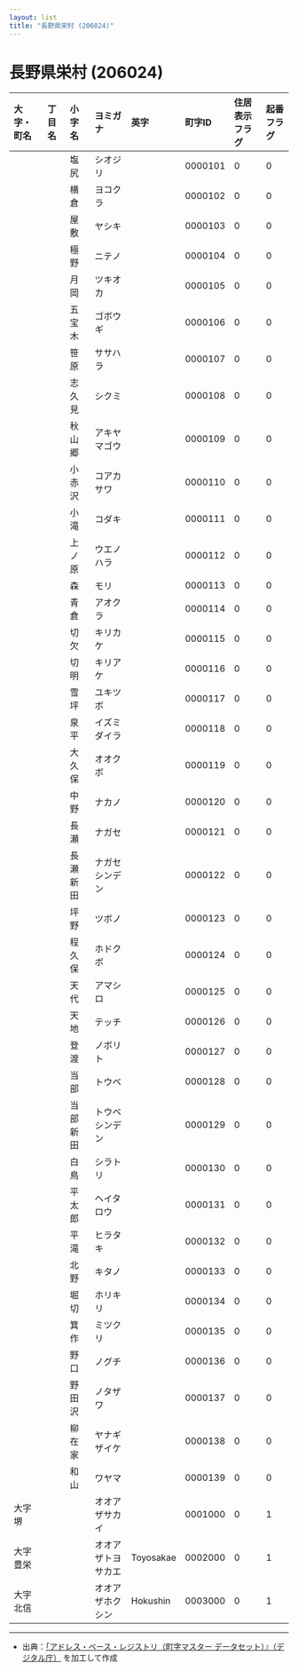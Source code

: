```yaml
---
layout: list
title: "長野県栄村 (206024)"
---
```


# 長野県栄村 (206024)

| 大字・町名 | 丁目名 | 小字名 | ヨミガナ | 英字 | 町字ID | 住居表示フラグ | 起番フラグ |
|:---|:---|:---|:---|:---|:---|:---|:---|
|  |  | 塩尻 |   シオジリ |  | 0000101 | 0 | 0 |
|  |  | 横倉 |   ヨコクラ |  | 0000102 | 0 | 0 |
|  |  | 屋敷 |   ヤシキ |  | 0000103 | 0 | 0 |
|  |  | 極野 |   ニテノ |  | 0000104 | 0 | 0 |
|  |  | 月岡 |   ツキオカ |  | 0000105 | 0 | 0 |
|  |  | 五宝木 |   ゴボウギ |  | 0000106 | 0 | 0 |
|  |  | 笹原 |   ササハラ |  | 0000107 | 0 | 0 |
|  |  | 志久見 |   シクミ |  | 0000108 | 0 | 0 |
|  |  | 秋山郷 |   アキヤマゴウ |  | 0000109 | 0 | 0 |
|  |  | 小赤沢 |   コアカサワ |  | 0000110 | 0 | 0 |
|  |  | 小滝 |   コダキ |  | 0000111 | 0 | 0 |
|  |  | 上ノ原 |   ウエノハラ |  | 0000112 | 0 | 0 |
|  |  | 森 |   モリ |  | 0000113 | 0 | 0 |
|  |  | 青倉 |   アオクラ |  | 0000114 | 0 | 0 |
|  |  | 切欠 |   キリカケ |  | 0000115 | 0 | 0 |
|  |  | 切明 |   キリアケ |  | 0000116 | 0 | 0 |
|  |  | 雪坪 |   ユキツボ |  | 0000117 | 0 | 0 |
|  |  | 泉平 |   イズミダイラ |  | 0000118 | 0 | 0 |
|  |  | 大久保 |   オオクボ |  | 0000119 | 0 | 0 |
|  |  | 中野 |   ナカノ |  | 0000120 | 0 | 0 |
|  |  | 長瀬 |   ナガセ |  | 0000121 | 0 | 0 |
|  |  | 長瀬新田 |   ナガセシンデン |  | 0000122 | 0 | 0 |
|  |  | 坪野 |   ツボノ |  | 0000123 | 0 | 0 |
|  |  | 程久保 |   ホドクボ |  | 0000124 | 0 | 0 |
|  |  | 天代 |   アマシロ |  | 0000125 | 0 | 0 |
|  |  | 天地 |   テッチ |  | 0000126 | 0 | 0 |
|  |  | 登渡 |   ノボリト |  | 0000127 | 0 | 0 |
|  |  | 当部 |   トウベ |  | 0000128 | 0 | 0 |
|  |  | 当部新田 |   トウベシンデン |  | 0000129 | 0 | 0 |
|  |  | 白鳥 |   シラトリ |  | 0000130 | 0 | 0 |
|  |  | 平太郎 |   ヘイタロウ |  | 0000131 | 0 | 0 |
|  |  | 平滝 |   ヒラタキ |  | 0000132 | 0 | 0 |
|  |  | 北野 |   キタノ |  | 0000133 | 0 | 0 |
|  |  | 堀切 |   ホリキリ |  | 0000134 | 0 | 0 |
|  |  | 箕作 |   ミツクリ |  | 0000135 | 0 | 0 |
|  |  | 野口 |   ノグチ |  | 0000136 | 0 | 0 |
|  |  | 野田沢 |   ノタザワ |  | 0000137 | 0 | 0 |
|  |  | 柳在家 |   ヤナギザイケ |  | 0000138 | 0 | 0 |
|  |  | 和山 |   ワヤマ |  | 0000139 | 0 | 0 |
| 大字堺 |  |  | オオアザサカイ   |  | 0001000 | 0 | 1 |
| 大字豊栄 |  |  | オオアザトヨサカエ   | Toyosakae | 0002000 | 0 | 1 |
| 大字北信 |  |  | オオアザホクシン   | Hokushin | 0003000 | 0 | 1 |

---

- 出典：[「アドレス・ベース・レジストリ（町字マスター データセット）』（デジタル庁）](https://www.digital.go.jp/policies/base_registry_address/) を加工して作成